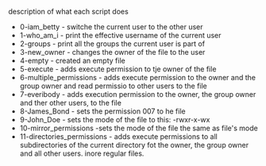 description of what each script does

- 0-iam_betty - switche the current user to the other user
- 1-who_am_i - print the effective username of the current user
- 2-groups - print all the groups the current user is part of
- 3-new_owner - changes the owner of the file to the user
- 4-empty - created an empty file
- 5-execute - adds execute permission to tje owner of the file
- 6-multiple_permissions - adds execute permission to the owner and the group owner and read permissio to other users to the file
- 7-everibody - adds execution permission to the owner, the group owner and ther other users, to the file
- 8-James_Bond - sets the permission 007 to he file
- 9-John_Doe - sets the mode of the file to this: -rwxr-x-wx
- 10-mirror_permissions -sets the mode of the file the same as file's mode
- 11-directories_permissions - adds execute permissions to all subdirectories of the current directory fot the owner, the group owner and all other users. inore regular files.
